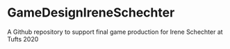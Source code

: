 # GameDesignIreneSchechter
A Github repository to support final game production for Irene Schechter at Tufts 2020
